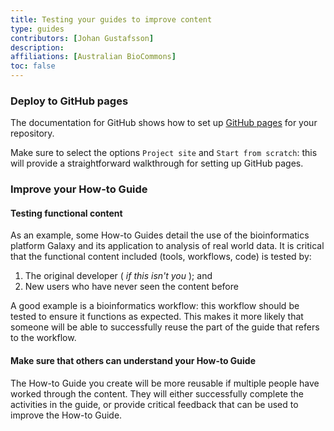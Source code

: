 ```yaml
---
title: Testing your guides to improve content
type: guides
contributors: [Johan Gustafsson]
description: 
affiliations: [Australian BioCommons]
toc: false
---
```



### Deploy to GitHub pages

The documentation for GitHub shows how to set up [GitHub pages](https://pages.github.com/) for your repository.

Make sure to select the options `Project site` and `Start from scratch`: this will provide a straightforward walkthrough for setting up GitHub pages.


### Improve your How-to Guide


#### Testing functional content

As an example, some How-to Guides detail the use of the bioinformatics platform Galaxy and its application to analysis of real world data. It is critical that the functional content included (tools, workflows, code) is tested by:

1. The original developer ( *if this isn't you* ); and
2. New users who have never seen the content before

A good example is a bioinformatics workflow: this workflow should be tested to ensure it functions as expected. This makes it more likely that someone will be able to successfully reuse the part of the guide that refers to the workflow.


#### Make sure that others can understand your How-to Guide
 
The How-to Guide you create will be more reusable if multiple people have worked through the content. They will either successfully complete the activities in the guide, or provide critical feedback that can be used to improve the How-to Guide.



 